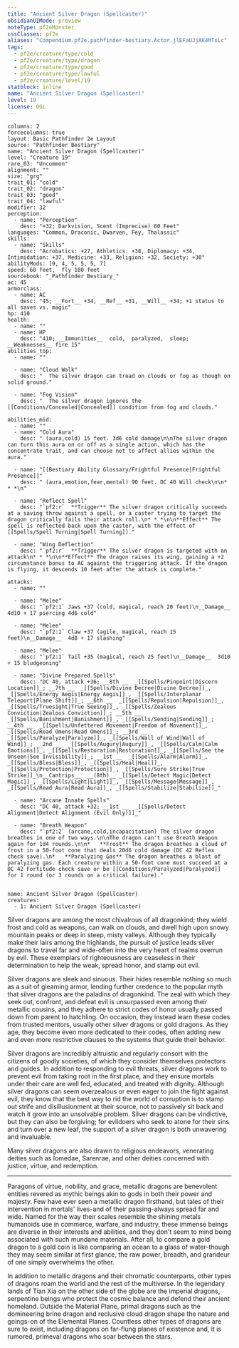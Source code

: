 ```yaml
---
title: "Ancient Silver Dragon (Spellcaster)"
obsidianUIMode: preview
noteType: pf2eMonster
cssClasses: pf2e
aliases: "Compendium.pf2e.pathfinder-bestiary.Actor.jlEFaUJjAK4MTsLc" 
tags:
  - pf2e/creature/type/cold
  - pf2e/creature/type/dragon
  - pf2e/creature/type/good
  - pf2e/creature/type/lawful
  - pf2e/creature/level/19
statblock: inline
name: "Ancient Silver Dragon (Spellcaster)"
level: 19
license: OGL
---
```


```statblock
columns: 2
forcecolumns: true
layout: Basic Pathfinder 2e Layout
source: "Pathfinder Bestiary"
name: "Ancient Silver Dragon (Spellcaster)"
level: "Creature 19"
rare_03: "Uncommon"
alignment: ""
size: "grg"
trait_01: "cold"
trait_02: "dragon"
trait_03: "good"
trait_04: "lawful"
modifier: 32
perception:
  - name: "Perception"
    desc: "+32; Darkvision, Scent (Imprecise) 60 Feet"
languages: "Common, Draconic, Dwarven, Fey, Thalassic"
skills:
  - name: "Skills"
    desc: "Acrobatics: +27, Athletics: +38, Diplomacy: +34, Intimidation: +37, Medicine: +33, Religion: +32, Society: +30"
abilityMods: [9, 4, 5, 5, 5, 7]
speed: 60 feet,  fly 180 feet
sourcebook: "_Pathfinder Bestiary_"
ac: 45
armorclass:
  - name: AC
    desc: "45; __Fort__ +34, __Ref__ +31, __Will__ +34; +1 status to all saves vs. magic"
hp: 410
health:
  - name: ""
  - name: HP
    desc: "410; __Immunities__  cold,  paralyzed,  sleep; __Weaknesses__ fire 15"
abilities_top:
  - name: ""

  - name: "Cloud Walk"
    desc: "  The silver dragon can tread on clouds or fog as though on solid ground."

  - name: "Fog Vision"
    desc: "  The silver dragon ignores the [[Conditions/Concealed|Concealed]] condition from fog and clouds."

abilities_mid:
  - name: ""
  - name: "Cold Aura"
    desc: " (aura,cold) 15 feet. 3d6 cold damage\n\nThe silver dragon can turn this aura on or off as a single action, which has the concentrate trait, and can choose not to affect allies within the aura."

  - name: "[[Bestiary Ability Glossary/Frightful Presence|Frightful Presence]]"
    desc: " (aura,emotion,fear,mental) 90 feet. DC 40 Will check\n\n* * *\n"

  - name: "Reflect Spell"
    desc: "`pf2:r`  **Trigger** The silver dragon critically succeeds at a saving throw against a spell, or a caster trying to target the dragon critically fails their attack roll.\n* * *\n\n**Effect** The spell is reflected back upon the caster, with the effect of [[Spells/Spell Turning|Spell Turning]]."

  - name: "Wing Deflection"
    desc: "`pf2:r`  **Trigger** The silver dragon is targeted with an attack\n* * *\n\n**Effect** The dragon raises its wing, gaining a +2 circumstance bonus to AC against the triggering attack. If the dragon is flying, it descends 10 feet after the attack is complete."

attacks:
  - name: ""

  - name: "Melee"
    desc: "`pf2:1` Jaws +37 (cold, magical, reach 20 feet)\n__Damage__  4d10 + 17 piercing 4d6 cold"

  - name: "Melee"
    desc: "`pf2:1` Claw +37 (agile, magical, reach 15 feet)\n__Damage__  4d8 + 17 slashing"

  - name: "Melee"
    desc: "`pf2:1` Tail +35 (magical, reach 25 feet)\n__Damage__  3d10 + 15 bludgeoning"

  - name: "Divine Prepared Spells"
    desc: "DC 40, attack +36; __8th __  _[[Spells/Pinpoint|Discern Location]]_; __7th __  _[[Spells/Divine Decree|Divine Decree]]_, _[[Spells/Energy Aegis|Energy Aegis]]_, _[[Spells/Interplanar Teleport|Plane Shift]]_; __6th __  _[[Spells/Repulsion|Repulsion]]_, _[[Spells/Truesight|True Seeing]]_, _[[Spells/Zealous Conviction|Zealous Conviction]]_; __5th __  _[[Spells/Banishment|Banishment]]_, _[[Spells/Sending|Sending]]_; __4th __  _[[Spells/Unfettered Movement|Freedom of Movement]]_, _[[Spells/Read Omens|Read Omens]]_; __3rd __  _[[Spells/Paralyze|Paralyze]]_, _[[Spells/Wall of Wind|Wall of Wind]]_; __2nd __  _[[Spells/Augury|Augury]]_, _[[Spells/Calm|Calm Emotions]]_, _[[Spells/Restoration|Restoration]]_, _[[Spells/See the Unseen|See Invisibility]]_; __1st __  _[[Spells/Alarm|Alarm]]_, _[[Spells/Bless|Bless]]_, _[[Spells/Heal|Heal]]_, _[[Spells/Protection|Protection]]_, _[[Spells/Sure Strike|True Strike]]_\n__Cantrips__  __(8th)__ _[[Spells/Detect Magic|Detect Magic]]_, _[[Spells/Light|Light]]_, _[[Spells/Message|Message]]_, _[[Spells/Read Aura|Read Aura]]_, _[[Spells/Stabilize|Stabilize]]_"

  - name: "Arcane Innate Spells"
    desc: "DC 40, attack +32; __1st __  _[[Spells/Detect Alignment|Detect Alignment (Evil Only)]]_"

  - name: "Breath Weapon"
    desc: "`pf2:2` (arcane,cold,incapacitation) The silver dragon breathes in one of two ways.\n\nThe dragon can't use Breath Weapon again for 1d4 rounds.\n\n*   **Frost** The dragon breathes a cloud of frost in a 50-foot cone that deals 20d6 cold damage (DC 42 Reflex check save).\n*   **Paralyzing Gas** The dragon breathes a blast of paralyzing gas. Each creature within a 50-foot cone must succeed at a DC 42 Fortitude check save or be [[Conditions/Paralyzed|Paralyzed]] for 1 round (or 3 rounds on a critical failure)."
 
```

```encounter-table
name: Ancient Silver Dragon (Spellcaster)
creatures:
  - 1: Ancient Silver Dragon (Spellcaster)
```



Silver dragons are among the most chivalrous of all dragonkind; they wield frost and cold as weapons, can walk on clouds, and dwell high upon snowy mountain peaks or deep in steep, misty valleys. Although they typically make their lairs among the highlands, the pursuit of justice leads silver dragons to travel far and wide-often into the very heart of realms overrun by evil. These exemplars of righteousness are ceaseless in their determination to help the weak, spread honor, and stamp out evil.

Silver dragons are sleek and sinuous. Their hides resemble nothing so much as a suit of gleaming armor, lending further credence to the popular myth that silver dragons are the paladins of dragonkind. The zeal with which they seek out, confront, and defeat evil is unsurpassed even among their metallic cousins, and they adhere to strict codes of honor usually passed down from parent to hatchling. On occasion, they instead learn these codes from trusted mentors, usually other silver dragons or gold dragons. As they age, they become even more dedicated to their codes, often adding new and even more restrictive clauses to the systems that guide their behavior.

Silver dragons are incredibly altruistic and regularly consort with the citizens of goodly societies, of which they consider themselves protectors and guides. In addition to responding to evil threats, silver dragons work to prevent evil from taking root in the first place, and they ensure mortals under their care are well fed, educated, and treated with dignity. Although silver dragons can seem overzealous or even eager to join the fight against evil, they know that the best way to rid the world of corruption is to stamp out strife and disillusionment at their source, not to passively sit back and watch it grow into an unsolvable problem. Silver dragons can be vindictive, but they can also be forgiving; for evildoers who seek to atone for their sins and turn over a new leaf, the support of a silver dragon is both unwavering and invaluable.

Many silver dragons are also drawn to religious endeavors, venerating deities such as Iomedae, Sarenrae, and other deities concerned with justice, virtue, and redemption.

* * *

Paragons of virtue, nobility, and grace, metallic dragons are benevolent entities revered as mythic beings akin to gods in both their power and majesty. Few have ever seen a metallic dragon firsthand, but tales of their intervention in mortals' lives-and of their passing-always spread far and wide. Named for the way their scales resemble the shining metals humanoids use in commerce, warfare, and industry, these immense beings are diverse in their interests and abilities, and they don't seem to mind being associated with such mundane materials. After all, to compare a gold dragon to a gold coin is like comparing an ocean to a glass of water-though they may seem similar at first glance, the raw power, breadth, and grandeur of one simply overwhelms the other.

In addition to metallic dragons and their chromatic counterparts, other types of dragons roam the world and the rest of the multiverse. In the legendary lands of Tian Xia on the other side of the globe are the imperial dragons, serpentine beings who protect the cosmic balance and defend their ancient homeland. Outside the Material Plane, primal dragons such as the domineering brine dragon and reclusive cloud dragon shape the nature and goings-on of the Elemental Planes. Countless other types of dragons are sure to exist, including dragons on far-flung planes of existence and, it is rumored, primeval dragons who soar between the stars.
